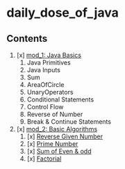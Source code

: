 # daily_dose_of_java

## Contents

1. [x] [mod_1: Java Basics](./mod_1)
   1. Java Primitives
   2. Java Inputs
   3. Sum
   4. AreaOfCircle
   5. UnaryOperators
   6. Conditional Statements
   7. Control Flow
   8. Reverse of Number
   9.  Break & Continue Statements
2. [x] [mod_2: Basic Algorithms](./mod_2)
   1. [x] [Reverse Given Number](./mod_2/ReverseGivenNumber.java) 
   2. [x] [Prime Number](./mod_2/PrimeNumbers.java)
   3. [x] [Sum of Even & odd](./mod_2/EvenOdd.java)
   4. [x] [Factorial](./mod_2/Factorial.java)